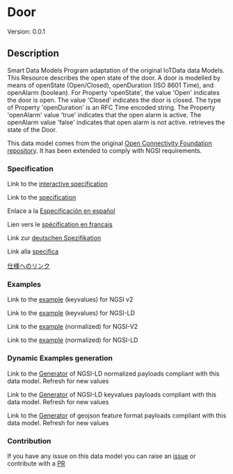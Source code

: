 # Door
Version: 0.0.1

## Description 

Smart Data Models Program adaptation of the original IoTData data Models. This Resource describes the open state of the door. A door is modelled by means of openState (Open/Closed), openDuration (ISO 8601 Time), and openAlarm (boolean). For Property 'openState', the value 'Open' indicates the door is open. The value 'Closed' indicates the door is closed. The type of Property 'openDuration' is an RFC Time encoded string. The Property 'openAlarm' value 'true' indicates that the open alarm is active. The openAlarm value 'false' indicates that open alarm is not active. retrieves the state of the Door.

This data model comes from the original [Open Connectivity Foundation repository](https://github.com/openconnectivityfoundation/IoTDataModels). It has been extended to comply with NGSI requirements.
### Specification

Link to the [interactive specification](https://swagger.lab.fiware.org/?url=https://smart-data-models.github.io/dataModel.OCF/Door/swagger.yaml)

Link to the [specification](https://github.com/smart-data-models/dataModel.OCF/blob/master/Door/doc/spec.md)

Enlace a la [Especificación en español](https://github.com/smart-data-models/dataModel.OCF/blob/master/Door/doc/spec_ES.md)

Lien vers le [spécification en français](https://github.com/smart-data-models/dataModel.OCF/blob/master/Door/doc/spec_FR.md)

Link zur [deutschen Spezifikation](https://github.com/smart-data-models/dataModel.OCF/blob/master/Door/doc/spec_DE.md)

Link alla [specifica](https://github.com/smart-data-models/dataModel.OCF/blob/master/Door/doc/spec_IT.md)

[仕様へのリンク](https://github.com/smart-data-models/dataModel.OCF/blob/master/Door/doc/spec_JA.md)
### Examples

Link to the [example](https://smart-data-models.github.io/dataModel.OCF/Door/examples/example.json) (keyvalues) for NGSI v2

Link to the [example](https://smart-data-models.github.io/dataModel.OCF/Door/examples/example.jsonld) (keyvalues) for NGSI-LD

Link to the [example](https://smart-data-models.github.io/dataModel.OCF/Door/examples/example-normalized.json) (normalized) for NGSI-V2

Link to the [example](https://smart-data-models.github.io/dataModel.OCF/Door/examples/example-normalized.jsonld) (normalized) for NGSI-LD
### Dynamic Examples generation

Link to the [Generator](https://smartdatamodels.org/extra/ngsi-ld_generator.php?schemaUrl=https://raw.githubusercontent.com/smart-data-models/dataModel.OCF/master/Door/schema.json&email=info@smartdatamodels.org) of NGSI-LD normalized payloads compliant with this data model. Refresh for new values

Link to the [Generator](https://smartdatamodels.org/extra/ngsi-ld_generator_keyvalues.php?schemaUrl=https://raw.githubusercontent.com/smart-data-models/dataModel.OCF/master/Door/schema.json&email=info@smartdatamodels.org) of NGSI-LD keyvalues payloads compliant with this data model. Refresh for new values

Link to the [Generator](https://smartdatamodels.org/extra/geojson_features_generator.php?schemaUrl=https://raw.githubusercontent.com/smart-data-models/dataModel.OCF/master/Door/schema.json&email=info@smartdatamodels.org) of geojson feature format payloads compliant with this data model. Refresh for new values
### Contribution

 If you have any issue on this data model you can raise an [issue](https://github.com/smart-data-models/dataModel.OCF/issues)  or contribute with a [PR](https://github.com/smart-data-models/dataModel.OCF/pulls)